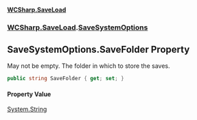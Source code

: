 #### [WCSharp.SaveLoad](README.md 'README')
### [WCSharp.SaveLoad](WCSharp.SaveLoad.md 'WCSharp.SaveLoad').[SaveSystemOptions](WCSharp.SaveLoad.SaveSystemOptions.md 'WCSharp.SaveLoad.SaveSystemOptions')

## SaveSystemOptions.SaveFolder Property

May not be empty. The folder in which to store the saves.

```csharp
public string SaveFolder { get; set; }
```

#### Property Value
[System.String](https://docs.microsoft.com/en-us/dotnet/api/System.String 'System.String')